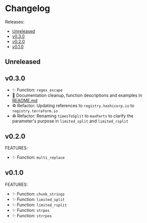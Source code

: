 # Changelog

Releases:

* [Unreleased](#unreleased)
* [v0.3.0](#v030)
* [v0.2.0](#v020)
* [v0.1.0](#v010)

## Unreleased

## v0.3.0

* ✨ Function: `regex_escape`
* 📝 Documentation cleanup, function descriptions and examples in [README.md](README.md)
* ♻️ Refactor: Updating references to `registry.hashicorp.io` to `registry.terraform.io`
* ♻️ Refactor: Renaming `timesToSplit` to `maxParts` to clarify the parameter's purpose
in `limited_split` and `limited_rsplit`

## v0.2.0

FEATURES:

* ✨ Function: `multi_replace`

## v0.1.0

FEATURES:

* ✨ Function: `chunk_strings`
* ✨ Function: `limited_split`
* ✨ Function: `limited_rsplit`
* ✨ Function: `strpos`
* ✨ Function: `strrpos`
